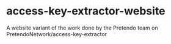 # access-key-extractor-website
A website variant of the work done by the Pretendo team on PretendoNetwork/access-key-extractor
